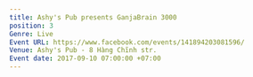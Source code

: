 ```yaml
---
title: Ashy's Pub presents GanjaBrain 3000
position: 3
Genre: Live
Event URL: https://www.facebook.com/events/141894203081596/
Venue: Ashy's Pub - 8 Hàng Chĩnh str.
Event date: 2017-09-10 07:00:00 +07:00
---
```


